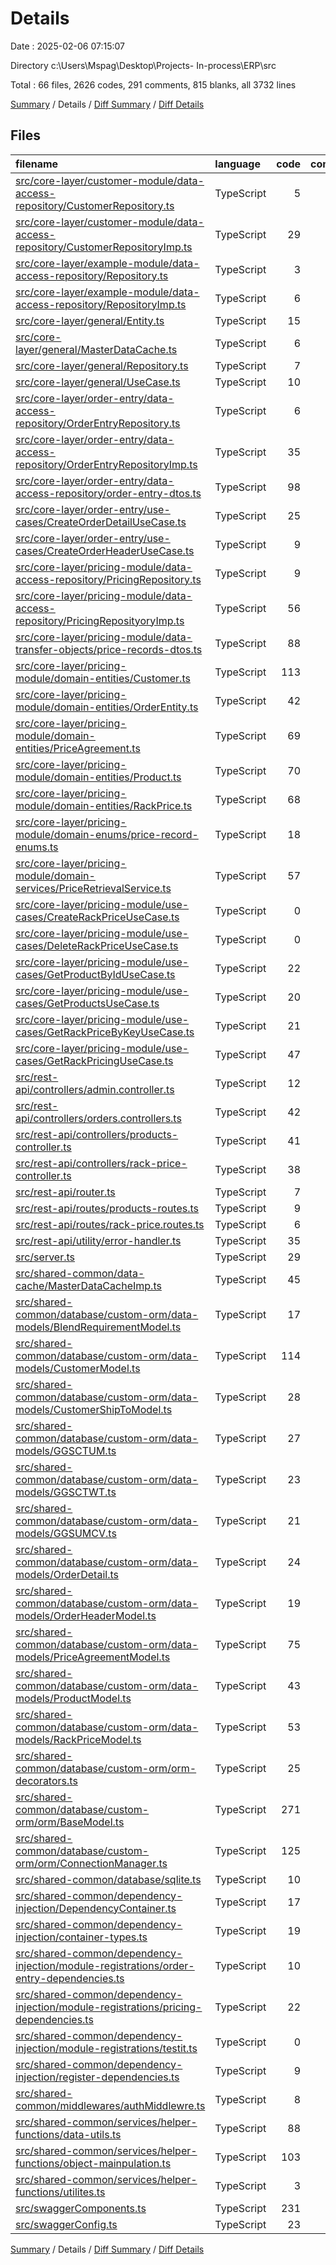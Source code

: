 # Details

Date : 2025-02-06 07:15:07

Directory c:\\Users\\Mspag\\Desktop\\Projects- In-process\\ERP\\src

Total : 66 files,  2626 codes, 291 comments, 815 blanks, all 3732 lines

[Summary](results.md) / Details / [Diff Summary](diff.md) / [Diff Details](diff-details.md)

## Files
| filename | language | code | comment | blank | total |
| :--- | :--- | ---: | ---: | ---: | ---: |
| [src/core-layer/customer-module/data-access-repository/CustomerRepository.ts](/src/core-layer/customer-module/data-access-repository/CustomerRepository.ts) | TypeScript | 5 | 3 | 4 | 12 |
| [src/core-layer/customer-module/data-access-repository/CustomerRepositoryImp.ts](/src/core-layer/customer-module/data-access-repository/CustomerRepositoryImp.ts) | TypeScript | 29 | 0 | 6 | 35 |
| [src/core-layer/example-module/data-access-repository/Repository.ts](/src/core-layer/example-module/data-access-repository/Repository.ts) | TypeScript | 3 | 0 | 1 | 4 |
| [src/core-layer/example-module/data-access-repository/RepositoryImp.ts](/src/core-layer/example-module/data-access-repository/RepositoryImp.ts) | TypeScript | 6 | 0 | 2 | 8 |
| [src/core-layer/general/Entity.ts](/src/core-layer/general/Entity.ts) | TypeScript | 15 | 9 | 8 | 32 |
| [src/core-layer/general/MasterDataCache.ts](/src/core-layer/general/MasterDataCache.ts) | TypeScript | 6 | 0 | 2 | 8 |
| [src/core-layer/general/Repository.ts](/src/core-layer/general/Repository.ts) | TypeScript | 7 | 0 | 7 | 14 |
| [src/core-layer/general/UseCase.ts](/src/core-layer/general/UseCase.ts) | TypeScript | 10 | 8 | 10 | 28 |
| [src/core-layer/order-entry/data-access-repository/OrderEntryRepository.ts](/src/core-layer/order-entry/data-access-repository/OrderEntryRepository.ts) | TypeScript | 6 | 0 | 1 | 7 |
| [src/core-layer/order-entry/data-access-repository/OrderEntryRepositoryImp.ts](/src/core-layer/order-entry/data-access-repository/OrderEntryRepositoryImp.ts) | TypeScript | 35 | 0 | 15 | 50 |
| [src/core-layer/order-entry/data-access-repository/order-entry-dtos.ts](/src/core-layer/order-entry/data-access-repository/order-entry-dtos.ts) | TypeScript | 98 | 1 | 15 | 114 |
| [src/core-layer/order-entry/use-cases/CreateOrderDetailUseCase.ts](/src/core-layer/order-entry/use-cases/CreateOrderDetailUseCase.ts) | TypeScript | 25 | 0 | 16 | 41 |
| [src/core-layer/order-entry/use-cases/CreateOrderHeaderUseCase.ts](/src/core-layer/order-entry/use-cases/CreateOrderHeaderUseCase.ts) | TypeScript | 9 | 0 | 7 | 16 |
| [src/core-layer/pricing-module/data-access-repository/PricingRepository.ts](/src/core-layer/pricing-module/data-access-repository/PricingRepository.ts) | TypeScript | 9 | 9 | 7 | 25 |
| [src/core-layer/pricing-module/data-access-repository/PricingReposityoryImp.ts](/src/core-layer/pricing-module/data-access-repository/PricingReposityoryImp.ts) | TypeScript | 56 | 31 | 20 | 107 |
| [src/core-layer/pricing-module/data-transfer-objects/price-records-dtos.ts](/src/core-layer/pricing-module/data-transfer-objects/price-records-dtos.ts) | TypeScript | 88 | 5 | 13 | 106 |
| [src/core-layer/pricing-module/domain-entities/Customer.ts](/src/core-layer/pricing-module/domain-entities/Customer.ts) | TypeScript | 113 | 0 | 5 | 118 |
| [src/core-layer/pricing-module/domain-entities/OrderEntity.ts](/src/core-layer/pricing-module/domain-entities/OrderEntity.ts) | TypeScript | 42 | 9 | 15 | 66 |
| [src/core-layer/pricing-module/domain-entities/PriceAgreement.ts](/src/core-layer/pricing-module/domain-entities/PriceAgreement.ts) | TypeScript | 69 | 1 | 18 | 88 |
| [src/core-layer/pricing-module/domain-entities/Product.ts](/src/core-layer/pricing-module/domain-entities/Product.ts) | TypeScript | 70 | 1 | 6 | 77 |
| [src/core-layer/pricing-module/domain-entities/RackPrice.ts](/src/core-layer/pricing-module/domain-entities/RackPrice.ts) | TypeScript | 68 | 0 | 7 | 75 |
| [src/core-layer/pricing-module/domain-enums/price-record-enums.ts](/src/core-layer/pricing-module/domain-enums/price-record-enums.ts) | TypeScript | 18 | 0 | 1 | 19 |
| [src/core-layer/pricing-module/domain-services/PriceRetrievalService.ts](/src/core-layer/pricing-module/domain-services/PriceRetrievalService.ts) | TypeScript | 57 | 3 | 21 | 81 |
| [src/core-layer/pricing-module/use-cases/CreateRackPriceUseCase.ts](/src/core-layer/pricing-module/use-cases/CreateRackPriceUseCase.ts) | TypeScript | 0 | 60 | 23 | 83 |
| [src/core-layer/pricing-module/use-cases/DeleteRackPriceUseCase.ts](/src/core-layer/pricing-module/use-cases/DeleteRackPriceUseCase.ts) | TypeScript | 0 | 10 | 7 | 17 |
| [src/core-layer/pricing-module/use-cases/GetProductByIdUseCase.ts](/src/core-layer/pricing-module/use-cases/GetProductByIdUseCase.ts) | TypeScript | 22 | 0 | 7 | 29 |
| [src/core-layer/pricing-module/use-cases/GetProductsUseCase.ts](/src/core-layer/pricing-module/use-cases/GetProductsUseCase.ts) | TypeScript | 20 | 0 | 7 | 27 |
| [src/core-layer/pricing-module/use-cases/GetRackPriceByKeyUseCase.ts](/src/core-layer/pricing-module/use-cases/GetRackPriceByKeyUseCase.ts) | TypeScript | 21 | 0 | 4 | 25 |
| [src/core-layer/pricing-module/use-cases/GetRackPricingUseCase.ts](/src/core-layer/pricing-module/use-cases/GetRackPricingUseCase.ts) | TypeScript | 47 | 4 | 21 | 72 |
| [src/rest-api/controllers/admin.controller.ts](/src/rest-api/controllers/admin.controller.ts) | TypeScript | 12 | 0 | 1 | 13 |
| [src/rest-api/controllers/orders.controllers.ts](/src/rest-api/controllers/orders.controllers.ts) | TypeScript | 42 | 8 | 13 | 63 |
| [src/rest-api/controllers/products-controller.ts](/src/rest-api/controllers/products-controller.ts) | TypeScript | 41 | 0 | 8 | 49 |
| [src/rest-api/controllers/rack-price-controller.ts](/src/rest-api/controllers/rack-price-controller.ts) | TypeScript | 38 | 32 | 34 | 104 |
| [src/rest-api/router.ts](/src/rest-api/router.ts) | TypeScript | 7 | 12 | 9 | 28 |
| [src/rest-api/routes/products-routes.ts](/src/rest-api/routes/products-routes.ts) | TypeScript | 9 | 0 | 8 | 17 |
| [src/rest-api/routes/rack-price.routes.ts](/src/rest-api/routes/rack-price.routes.ts) | TypeScript | 6 | 12 | 5 | 23 |
| [src/rest-api/utility/error-handler.ts](/src/rest-api/utility/error-handler.ts) | TypeScript | 35 | 2 | 11 | 48 |
| [src/server.ts](/src/server.ts) | TypeScript | 29 | 7 | 7 | 43 |
| [src/shared-common/data-cache/MasterDataCacheImp.ts](/src/shared-common/data-cache/MasterDataCacheImp.ts) | TypeScript | 45 | 1 | 12 | 58 |
| [src/shared-common/database/custom-orm/data-models/BlendRequirementModel.ts](/src/shared-common/database/custom-orm/data-models/BlendRequirementModel.ts) | TypeScript | 17 | 0 | 6 | 23 |
| [src/shared-common/database/custom-orm/data-models/CustomerModel.ts](/src/shared-common/database/custom-orm/data-models/CustomerModel.ts) | TypeScript | 114 | 0 | 58 | 172 |
| [src/shared-common/database/custom-orm/data-models/CustomerShipToModel.ts](/src/shared-common/database/custom-orm/data-models/CustomerShipToModel.ts) | TypeScript | 28 | 0 | 15 | 43 |
| [src/shared-common/database/custom-orm/data-models/GGSCTUM.ts](/src/shared-common/database/custom-orm/data-models/GGSCTUM.ts) | TypeScript | 27 | 0 | 12 | 39 |
| [src/shared-common/database/custom-orm/data-models/GGSCTWT.ts](/src/shared-common/database/custom-orm/data-models/GGSCTWT.ts) | TypeScript | 23 | 0 | 10 | 33 |
| [src/shared-common/database/custom-orm/data-models/GGSUMCV.ts](/src/shared-common/database/custom-orm/data-models/GGSUMCV.ts) | TypeScript | 21 | 0 | 9 | 30 |
| [src/shared-common/database/custom-orm/data-models/OrderDetail.ts](/src/shared-common/database/custom-orm/data-models/OrderDetail.ts) | TypeScript | 24 | 0 | 14 | 38 |
| [src/shared-common/database/custom-orm/data-models/OrderHeaderModel.ts](/src/shared-common/database/custom-orm/data-models/OrderHeaderModel.ts) | TypeScript | 19 | 0 | 8 | 27 |
| [src/shared-common/database/custom-orm/data-models/PriceAgreementModel.ts](/src/shared-common/database/custom-orm/data-models/PriceAgreementModel.ts) | TypeScript | 75 | 28 | 49 | 152 |
| [src/shared-common/database/custom-orm/data-models/ProductModel.ts](/src/shared-common/database/custom-orm/data-models/ProductModel.ts) | TypeScript | 43 | 0 | 19 | 62 |
| [src/shared-common/database/custom-orm/data-models/RackPriceModel.ts](/src/shared-common/database/custom-orm/data-models/RackPriceModel.ts) | TypeScript | 53 | 0 | 23 | 76 |
| [src/shared-common/database/custom-orm/orm-decorators.ts](/src/shared-common/database/custom-orm/orm-decorators.ts) | TypeScript | 25 | 5 | 13 | 43 |
| [src/shared-common/database/custom-orm/orm/BaseModel.ts](/src/shared-common/database/custom-orm/orm/BaseModel.ts) | TypeScript | 271 | 3 | 43 | 317 |
| [src/shared-common/database/custom-orm/orm/ConnectionManager.ts](/src/shared-common/database/custom-orm/orm/ConnectionManager.ts) | TypeScript | 125 | 4 | 30 | 159 |
| [src/shared-common/database/sqlite.ts](/src/shared-common/database/sqlite.ts) | TypeScript | 10 | 0 | 1 | 11 |
| [src/shared-common/dependency-injection/DependencyContainer.ts](/src/shared-common/dependency-injection/DependencyContainer.ts) | TypeScript | 17 | 3 | 8 | 28 |
| [src/shared-common/dependency-injection/container-types.ts](/src/shared-common/dependency-injection/container-types.ts) | TypeScript | 19 | 0 | 5 | 24 |
| [src/shared-common/dependency-injection/module-registrations/order-entry-dependencies.ts](/src/shared-common/dependency-injection/module-registrations/order-entry-dependencies.ts) | TypeScript | 10 | 0 | 4 | 14 |
| [src/shared-common/dependency-injection/module-registrations/pricing-dependencies.ts](/src/shared-common/dependency-injection/module-registrations/pricing-dependencies.ts) | TypeScript | 22 | 2 | 7 | 31 |
| [src/shared-common/dependency-injection/module-registrations/testit.ts](/src/shared-common/dependency-injection/module-registrations/testit.ts) | TypeScript | 0 | 0 | 1 | 1 |
| [src/shared-common/dependency-injection/register-dependencies.ts](/src/shared-common/dependency-injection/register-dependencies.ts) | TypeScript | 9 | 0 | 11 | 20 |
| [src/shared-common/middlewares/authMiddlewre.ts](/src/shared-common/middlewares/authMiddlewre.ts) | TypeScript | 8 | 2 | 2 | 12 |
| [src/shared-common/services/helper-functions/data-utils.ts](/src/shared-common/services/helper-functions/data-utils.ts) | TypeScript | 88 | 0 | 32 | 120 |
| [src/shared-common/services/helper-functions/object-mainpulation.ts](/src/shared-common/services/helper-functions/object-mainpulation.ts) | TypeScript | 103 | 13 | 45 | 161 |
| [src/shared-common/services/helper-functions/utilites.ts](/src/shared-common/services/helper-functions/utilites.ts) | TypeScript | 3 | 0 | 2 | 5 |
| [src/swaggerComponents.ts](/src/swaggerComponents.ts) | TypeScript | 231 | 3 | 1 | 235 |
| [src/swaggerConfig.ts](/src/swaggerConfig.ts) | TypeScript | 23 | 0 | 3 | 26 |

[Summary](results.md) / Details / [Diff Summary](diff.md) / [Diff Details](diff-details.md)